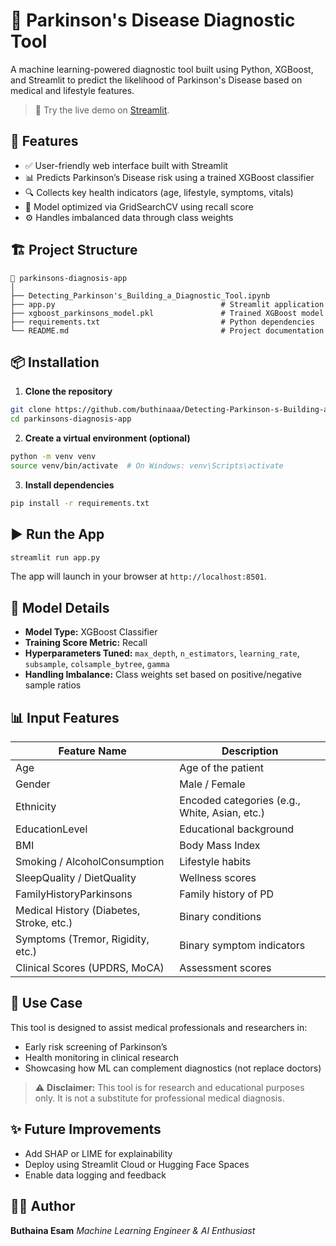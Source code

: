 # 🧠 Parkinson's Disease Diagnostic Tool

A machine learning-powered diagnostic tool built using Python, XGBoost, and Streamlit to predict the likelihood of Parkinson's Disease based on medical and lifestyle features.
> 🚀 Try the live demo on [Streamlit](https://buthinaaa-detecting-parkinson-s-building-a-diagnosti-app-yhscvj.streamlit.app/).

## 🚀 Features

* ✅ User-friendly web interface built with Streamlit
* 📊 Predicts Parkinson’s Disease risk using a trained XGBoost classifier
* 🔍 Collects key health indicators (age, lifestyle, symptoms, vitals)
* 🎯 Model optimized via GridSearchCV using recall score
* ⚙️ Handles imbalanced data through class weights

## 🏗️ Project Structure

```
📁 parkinsons-diagnosis-app
│
├── Detecting_Parkinson's_Building_a_Diagnostic_Tool.ipynb                                 
├── app.py                                     # Streamlit application
├── xgboost_parkinsons_model.pkl               # Trained XGBoost model
├── requirements.txt                           # Python dependencies
└── README.md                                  # Project documentation

```

## 📦 Installation

1. **Clone the repository**

```bash
git clone https://github.com/buthinaaa/Detecting-Parkinson-s-Building-a-Diagnostic-Tool
cd parkinsons-diagnosis-app
```

2. **Create a virtual environment (optional)**

```bash
python -m venv venv
source venv/bin/activate  # On Windows: venv\Scripts\activate
```

3. **Install dependencies**

```bash
pip install -r requirements.txt
```

## ▶️ Run the App

```bash
streamlit run app.py
```

The app will launch in your browser at `http://localhost:8501`.

## 📁 Model Details

* **Model Type:** XGBoost Classifier
* **Training Score Metric:** Recall
* **Hyperparameters Tuned:** `max_depth`, `n_estimators`, `learning_rate`, `subsample`, `colsample_bytree`, `gamma`
* **Handling Imbalance:** Class weights set based on positive/negative sample ratios

## 📊 Input Features

| Feature Name                             | Description                                   |
| ---------------------------------------- | --------------------------------------------- |
| Age                                      | Age of the patient                            |
| Gender                                   | Male / Female                                 |
| Ethnicity                                | Encoded categories (e.g., White, Asian, etc.) |
| EducationLevel                           | Educational background                        |
| BMI                                      | Body Mass Index                               |
| Smoking / AlcoholConsumption             | Lifestyle habits                              |
| SleepQuality / DietQuality               | Wellness scores                               |
| FamilyHistoryParkinsons                  | Family history of PD                          |
| Medical History (Diabetes, Stroke, etc.) | Binary conditions                             |
| Symptoms (Tremor, Rigidity, etc.)        | Binary symptom indicators                     |
| Clinical Scores (UPDRS, MoCA)            | Assessment scores                             |

## 📌 Use Case

This tool is designed to assist medical professionals and researchers in:

* Early risk screening of Parkinson’s
* Health monitoring in clinical research
* Showcasing how ML can complement diagnostics (not replace doctors)

> ⚠️ **Disclaimer:** This tool is for research and educational purposes only. It is not a substitute for professional medical diagnosis.

## ✨ Future Improvements

* Add SHAP or LIME for explainability
* Deploy using Streamlit Cloud or Hugging Face Spaces
* Enable data logging and feedback

## 👩‍💻 Author

**Buthaina Esam**
*Machine Learning Engineer & AI Enthusiast*

